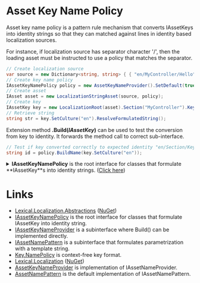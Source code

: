 # Asset Key Name Policy
Asset key name policy is a pattern rule mechanism that converts IAssetKeys into identity strings so that they can matched against lines in identity based localization sources.

For instance, if localization source has separator character '/', 
then the loading asset must be instructed to use a policy that matches the separator. 

```csharp
// Create localization source
var source = new Dictionary<string, string> { { "en/MyController/Hello", "Hello World!" } };
// Create key name policy
IAssetKeyNamePolicy policy = new AssetKeyNameProvider().SetDefault(true, "/");
// Create asset
IAsset asset = new LocalizationStringAsset(source, policy);
// Create key
IAssetKey key = new LocalizationRoot(asset).Section("MyController").Key("Hello");
// Retrieve string
string str = key.SetCulture("en").ResolveFormulatedString();
```

Extension method **.Build(*IAssetKey*)** can be used to test the conversion from key to identity. It forwards the method call to correct sub-interface.

```csharp
// Test if key converted correctly to expected identity "en/Section/Key"
string id = policy.BuildName(key.SetCulture("en"));
```

<details>
  <summary><b>IAssetKeyNamePolicy</b> is the root interface for classes that formulate **IAssetKey**s into identity strings. (<u>Click here</u>)</summary>

```csharp
/// <summary>
/// Signal that the class can convert <see cref="IAssetKey"/> into strings.
/// 
/// Consumer of this interface should call <see cref="AssetKeyExtensions.BuildName(IAssetKeyNamePolicy, IAssetKey)"/>.
/// 
/// Producer to this interface should implement one of the more specific interfaces:
///  <see cref="IAssetKeyNameProvider"/>
///  <see cref="IAssetNamePattern"/>
/// </summary>
public interface IAssetKeyNamePolicy
{
}
```
</details>

# Links
* [Lexical.Localization.Abstractions](https://github.com/tagcode/Lexical.Localization/tree/master/Lexical.Localization.Abstractions) ([NuGet](https://www.nuget.org/packages/Lexical.Localization.Abstractions/))
 * [IAssetKeyNamePolicy](https://github.com/tagcode/Lexical.Localization/blob/master/Lexical.Localization.Abstractions/AssetKey/IAssetKeyNamePolicy.cs) is the root interface for classes that formulate IAssetKey into identity string.
 * [IAssetKeyNameProvider](https://github.com/tagcode/Lexical.Localization/blob/master/Lexical.Localization.Abstractions/AssetKey/IAssetKeyNamePolicy.cs) is a subinterface where Build() can be implemented directly.
 * [IAssetNamePattern](https://github.com/tagcode/Lexical.Localization/blob/master/Lexical.Localization.Abstractions/AssetKey/IAssetNamePattern.cs) is a subinterface that formulates parametrization with a template string.
 * [Key.NamePolicy](https://github.com/tagcode/Lexical.Localization/blob/master/Lexical.Localization.Abstractions/AssetKey/Key.NamePolicy.cs) is context-free key format.
* [Lexical.Localization](https://github.com/tagcode/Lexical.Localization/tree/master/Lexical.Localization) ([NuGet](https://www.nuget.org/packages/Lexical.Localization/))
 * [AssetKeyNameProvider](https://github.com/tagcode/Lexical.Localization/blob/master/Lexical.Localization/AssetKey/AssetKeyNameProvider.cs) is implementation of IAssetNameProvider.
 * [AssetNamePattern](https://github.com/tagcode/Lexical.Localization/blob/master/Lexical.Localization/AssetKey/AssetNamePattern.cs) is the default implementation of IAssetNamePattern.
 